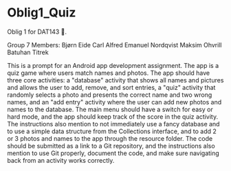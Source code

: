 # Oblig1_Quiz
Oblig 1 for DAT143 📱. 

Group 7
    Members: 
        Bjørn Eide
        Carl Alfred Emanuel Nordqvist
        Maksim Ohvrill
        Batuhan Titrek

This is a prompt for an Android app development assignment. The app is a quiz game where users match names and photos. The app should have three core activities: a "database" activity that shows all names and pictures and allows the user to add, remove, and sort entries, a "quiz" activity that randomly selects a photo and presents the correct name and two wrong names, and an "add entry" activity where the user can add new photos and names to the database. The main menu should have a switch for easy or hard mode, and the app should keep track of the score in the quiz activity. The instructions also mention to not immediately use a fancy database and to use a simple data structure from the Collections interface, and to add 2 or 3 photos and names to the app through the resource folder. The code should be submitted as a link to a Git repository, and the instructions also mention to use Git properly, document the code, and make sure navigating back from an activity works correctly.
